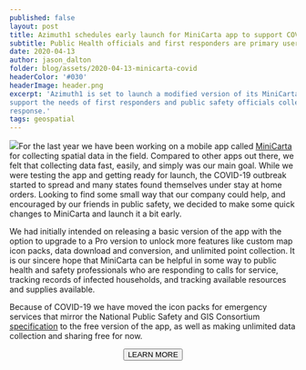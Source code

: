 ```yaml
---
published: false
layout: post
title: Azimuth1 schedules early launch for MiniCarta app to support COVID response
subtitle: Public Health officials and first responders are primary users.
date: 2020-04-13
author: jason_dalton
folder: blog/assets/2020-04-13-minicarta-covid
headerColor: '#030'
headerImage: header.png
excerpt: 'Azimuth1 is set to launch a modified version of its MiniCarta team mapping mobile app this week to
support the needs of first responders and public safety officials collecting data on COVID-19 outbreak and
response.'
tags: geospatial
---
```

<img style="img-fluid float: right" src="{{site.baseurl}}/{{page.folder}}/minicarta-screen.png">For the last year we have been working on a mobile app called <a href="http://www.minicarta.com">MiniCarta</a> for collecting spatial data in the field.  Compared to other apps out there, we felt that collecting data fast, easily, and simply was our main goal.  While we were testing the app and getting ready for launch, the COVID-19 outbreak started to spread and many states found themselves under stay at home orders. Looking to find some small way that our company could help, and encouraged by our friends in public safety, we decided to make some quick changes to MiniCarta and launch it a bit early.

We had initially intended on releasing a basic version of the app with the option to upgrade to a Pro version to unlock more features like custom map icon packs, data download and conversion, and unlimited point collection.  It is our sincere hope that MiniCarta can be helpful in some way to public health and safety professionals who are responding to calls for service, tracking records of infected households, and tracking available resources and supplies available.

Because of COVID-19 we have moved the icon packs for emergency services that mirror the National Public Safety and GIS Consortium <a href="https://www.napsgfoundation.org/all-resources/symbology-library/">specification</a> to the free version of the app, as well as making unlimited data collection and sharing free for now.  
<p><center><a href="http://www.minicarta.com"><button type="button" class="btn btn-info">LEARN MORE</button></a>
</center></p>

